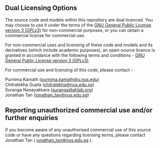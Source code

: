 ## Dual Licensing Options

The source code and models within this repository are dual licenced. You may choose to use it under the terms of the [GNU General Public License version 3 (GPLv3)](https://www.gnu.org/licenses/gpl-3.0.en.html#license-text) for non-commercial purposes, or you can obtain a commercial license for commercial use.

For non-commercial uses and licensing of these code and models and its derivatives (which include academic purposes), an open-source licence is granted in accordance with the following terms and conditions - [GNU General Public License version 3 (GPLv3)](https://www.gnu.org/licenses/gpl-3.0.en.html#license-text).

  

For commercial use and licensing of this code, please contact - 

Purnima Kamath (purnima.kamath@u.nus.edu)  
Chitralekha Gupta (chitralekha@nus.edu.sg)  
Suranga Nanayakkara (suranga@ahlab.org)  
Jonathan Tan (jonathan_tan@nus.edu.sg) 


## Reporting unauthorized commercial use and/or further enquiries


If you become aware of any unauthorised commercial use of this source code or have any questions regarding licensing terms, please contact Jonathan Tan ( jonathan_tan@nus.edu.sg ).